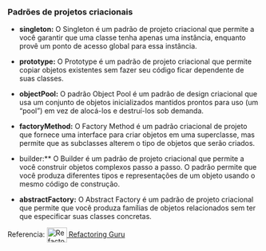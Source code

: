<h3>  Padrões  de projetos criacionais  </h3>

- **singleton:** O Singleton é um padrão de projeto criacional que permite a você garantir que uma classe tenha apenas uma instância, enquanto provê um ponto de acesso global para essa instância.

- **prototype:** O Prototype é um padrão de projeto criacional que permite copiar objetos existentes sem fazer seu código ficar dependente de suas classes.

- **objectPool:** O padrão Object Pool é um padrão de design criacional que usa um conjunto de objetos inicializados mantidos prontos para uso (um “pool”) em vez de alocá-los e destruí-los sob demanda.

- **factoryMethod:** O Factory Method é um padrão criacional de projeto que fornece uma interface para criar objetos em uma superclasse, mas permite que as subclasses alterem o tipo de objetos que serão criados.

- builder:** O Builder é um padrão de projeto criacional que permite a você construir objetos complexos passo a passo. O padrão permite que você produza diferentes tipos e representações de um objeto usando o mesmo código de construção.

- **abstractFactory:** O Abstract Factory é um padrão de projeto criacional que permite que você produza famílias de objetos relacionados sem ter que especificar suas classes concretas.



<p>Referencia: <a href="https://refactoring.guru/pt-br" target="blank"> <img align="center" src="https://refactoring.guru/images/content-public/logos/logo-covid-winter.png?id=613470ae508c2f29fe4c" alt="Refactoring Guru" height="30" width="40" /> Refactoring Guru </a> </p>
